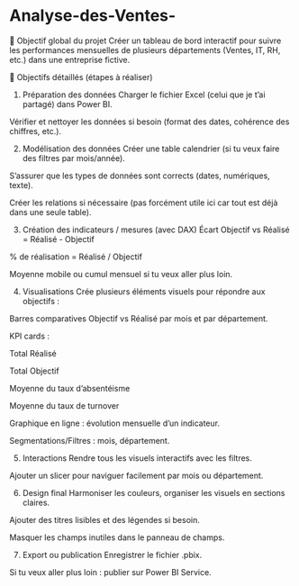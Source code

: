 # Analyse-des-Ventes-

🎯 Objectif global du projet
Créer un tableau de bord interactif pour suivre les performances mensuelles de plusieurs départements (Ventes, IT, RH, etc.) dans une entreprise fictive.

📌 Objectifs détaillés (étapes à réaliser)
1. Préparation des données
Charger le fichier Excel (celui que je t’ai partagé) dans Power BI.

Vérifier et nettoyer les données si besoin (format des dates, cohérence des chiffres, etc.).

2. Modélisation des données
Créer une table calendrier (si tu veux faire des filtres par mois/année).

S’assurer que les types de données sont corrects (dates, numériques, texte).

Créer les relations si nécessaire (pas forcément utile ici car tout est déjà dans une seule table).

3. Création des indicateurs / mesures (avec DAX)
Écart Objectif vs Réalisé = Réalisé - Objectif

% de réalisation = Réalisé / Objectif

Moyenne mobile ou cumul mensuel si tu veux aller plus loin.

4. Visualisations
Crée plusieurs éléments visuels pour répondre aux objectifs :

Barres comparatives Objectif vs Réalisé par mois et par département.

KPI cards :

Total Réalisé

Total Objectif

Moyenne du taux d’absentéisme

Moyenne du taux de turnover

Graphique en ligne : évolution mensuelle d’un indicateur.

Segmentations/Filtres : mois, département.

5. Interactions
Rendre tous les visuels interactifs avec les filtres.

Ajouter un slicer pour naviguer facilement par mois ou département.

6. Design final
Harmoniser les couleurs, organiser les visuels en sections claires.

Ajouter des titres lisibles et des légendes si besoin.

Masquer les champs inutiles dans le panneau de champs.

7. Export ou publication
Enregistrer le fichier .pbix.

Si tu veux aller plus loin : publier sur Power BI Service.
